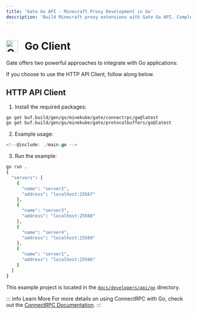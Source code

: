 ```yaml
---
title: 'Gate Go API - Minecraft Proxy Development in Go'
description: 'Build Minecraft proxy extensions with Gate Go API. Complete guide with installation, examples, and ConnectRPC integration.'
---
```


# <img src="https://cdn.jsdelivr.net/gh/devicons/devicon/icons/go/go-original-wordmark.svg" class="tech-icon" alt="Go" /> Go Client

Gate offers two powerful approaches to integrate with Go applications:

<!--@include: ./integration-options.md -->

If you choose to use the HTTP API Client, follow along below.

## HTTP API Client

1. Install the required packages:

```bash
go get buf.build/gen/go/minekube/gate/connectrpc/go@latest
go get buf.build/gen/go/minekube/gate/protocolbuffers/go@latest
```

2. Example usage:

```go
<!--@include: ./main.go -->
```

3. Run the example:

```bash
go run .
{
  "servers": [
    {
      "name": "server2",
      "address": "localhost:25567"
    },
    {
      "name": "server3",
      "address": "localhost:25568"
    },
    {
      "name": "server4",
      "address": "localhost:25569"
    },
    {
      "name": "server1",
      "address": "localhost:25566"
    }
  ]
}
```

This example project is located in the [`docs/developers/api/go`](https://github.com/minekube/gate/tree/master/.web/docs/developers/api/go) directory.

::: info Learn More
For more details on using ConnectRPC with Go, check out the [ConnectRPC Documentation](https://connectrpc.com/docs/go/getting-started#make-requests).
:::

<style>
.tech-icon {
  width: 32px;
  height: 32px;
  display: inline-block;
  vertical-align: middle;
  margin-right: 12px;
  position: relative;
  top: -2px;
}
</style>
